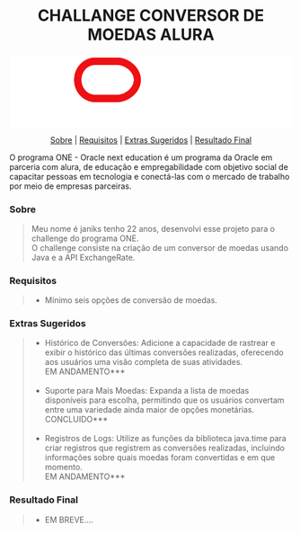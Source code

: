 <h1 align="center">CHALLANGE CONVERSOR DE MOEDAS ALURA</h1>
<img align="center" src="ConversorDeMoedas/README_FILES/ONE.png" alt="Logo personalizada one">

<p align="center">
    <a href="#sobre">Sobre</a> |
    <a href="#requisitos">Requisitos</a> |
    <a href="#extras">Extras Sugeridos</a> |
    <a href="#resultado-final">Resultado Final</a>

</p>
<p>O programa ONE - Oracle next education é um programa da Oracle em parceria com alura, de educação e empregabilidade com objetivo social de capacitar pessoas em tecnologia e conectá-las com o mercado de trabalho por meio de empresas parceiras.</p>


### Sobre
> Meu nome é janiks tenho 22 anos, desenvolvi esse projeto para o challenge do programa ONE.
<br>O challenge  consiste na criação de um conversor de moedas usando Java e a API ExchangeRate.

### Requisitos
> - Mínimo seis opções de conversão de moedas.

### Extras Sugeridos
> - Histórico de Conversões: Adicione a capacidade de rastrear e exibir o histórico das últimas conversões realizadas, oferecendo aos usuários uma visão completa de suas atividades.<br>
EM ANDAMENTO***
<br><br>
> - Suporte para Mais Moedas: Expanda a lista de moedas disponíveis para escolha, permitindo que os usuários convertam entre uma variedade ainda maior de opções monetárias.<br>
CONCLUIDO***
<br><br>
> - Registros de Logs: Utilize as funções da biblioteca java.time para criar registros que registrem as conversões realizadas, incluindo informações sobre quais moedas foram convertidas e em que momento.<br>
EM ANDAMENTO***

### Resultado Final
> - EM BREVE....